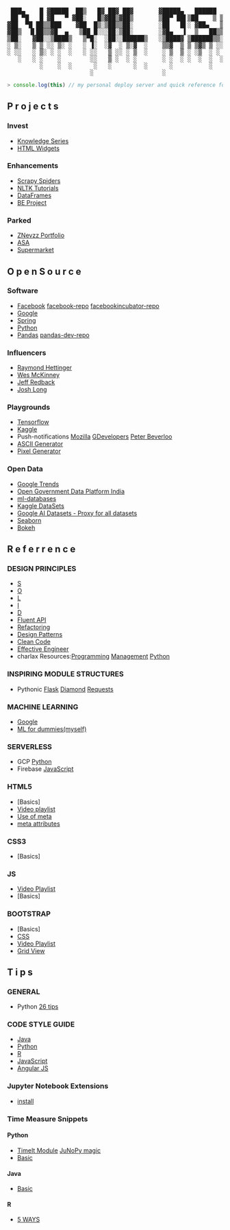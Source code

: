 <pre>

 ███▄    █ ▓█████  ██▒   █▓ ██▓ ██▓       ▓█████▄   ██████  ▒█████   █    ██ ▒███████▒ ▄▄▄      
 ██ ▀█   █ ▓█   ▀ ▓██░   █▒▓██▒▓██▒       ▒██▀ ██▌▒██    ▒ ▒██▒  ██▒ ██  ▓██▒▒ ▒ ▒ ▄▀░▒████▄    
▓██  ▀█ ██▒▒███    ▓██  █▒░▒██▒▒██░       ░██   █▌░ ▓██▄   ▒██░  ██▒▓██  ▒██░░ ▒ ▄▀▒░ ▒██  ▀█▄  
▓██▒  ▐▌██▒▒▓█  ▄   ▒██ █░░░██░▒██░       ░▓█▄   ▌  ▒   ██▒▒██   ██░▓▓█  ░██░  ▄▀▒   ░░██▄▄▄▄██ 
▒██░   ▓██░░▒████▒   ▒▀█░  ░██░░██████▒   ░▒████▓ ▒██████▒▒░ ████▓▒░▒▒█████▓ ▒███████▒ ▓█   ▓██▒
░ ▒░   ▒ ▒ ░░ ▒░ ░   ░ ▐░  ░▓  ░ ▒░▓  ░    ▒▒▓  ▒ ▒ ▒▓▒ ▒ ░░ ▒░▒░▒░ ░▒▓▒ ▒ ▒ ░▒▒ ▓░▒░▒ ▒▒   ▓▒█░
░ ░░   ░ ▒░ ░ ░  ░   ░ ░░   ▒ ░░ ░ ▒  ░    ░ ▒  ▒ ░ ░▒  ░ ░  ░ ▒ ▒░ ░░▒░ ░ ░ ░░▒ ▒ ░ ▒  ▒   ▒▒ ░
   ░   ░ ░    ░        ░░   ▒ ░  ░ ░       ░ ░  ░ ░  ░  ░  ░ ░ ░ ▒   ░░░ ░ ░ ░ ░ ░ ░ ░  ░   ▒   
         ░    ░  ░      ░   ░      ░  ░      ░          ░      ░ ░     ░       ░ ░          ░  ░
                       ░                   ░                                 ░                  	
</pre>

```javascript
> console.log(this) // my personal deploy server and quick reference for tricks, tips and more.
```



## P r o j e c t s

### Invest

- [Knowledge Series](https://znevzz.github.io/series/)
- [HTML Widgets](https://znevzz.github.io/widgets/chat/example-2.html)

### Enhancements

- [Scrapy Spiders](https://github.com/ZNClub-PA-ML-AI/Scrapy-Spiders)
- [NLTK Tutorials](https://github.com/ZNClub-PA-ML-AI/NLTK-tutorials)
- [DataFrames](https://github.com/ZNClub-PA-ML-AI/DataFrames)
- [BE Project](https://znevzz.github.io/stock/)

### Parked

- [ZNevzz Portfolio](https://znevzz.github.io/me/)
- [ASA](https://znevzz.github.io/asa/)
- [Supermarket](https://znevzz.github.io/churchway-demo/)



## O p e n    S o u r c e

### Software

- [Facebook](https://code.fb.com) [facebook-repo](https://github.com/facebook) [facebookincubator-repo](https://github.com/facebookincubator)
- [Google](https://opensource.google.com/projects/explore/featured)
- [Spring](https://spring.io/projects)
- [Python](https://www.python.org/) 
- [Pandas](http://pandas.pydata.org/) [pandas-dev-repo](https://github.com/pandas-dev)

### Influencers

- [Raymond Hettinger](https://docs.python-guide.org/)
- [Wes McKinney](https://github.com/wesm)
- [Jeff Redback](https://github.com/jreback)
- [Josh Long](https://joshlong.com/index.html)

### Playgrounds

- [Tensorflow](https://playground.tensorflow.org/)
- [Kaggle](https://www.kaggle.com/learn/overview)
- Push-notifications [Mozilla](https://serviceworke.rs/push-payload_demo.html) [GDevelopers](https://github.com/GoogleChrome/samples/tree/gh-pages/push-messaging-and-notifications) [Peter Beverloo](https://tests.peter.sh/notification-generator/)
- [ASCII Generator](http://patorjk.com/software/taag/)
- [Pixel Generator](https://color.hailpixel.com/)

### Open Data

- [Google Trends](https://googletrends.github.io/data/)
- [Open Government Data Platform India](https://data.gov.in/)
- [ml-databases](https://archive.ics.uci.edu/ml/machine-learning-databases/)
- [Kaggle DataSets](https://www.kaggle.com/datasets)
- [Google AI Datasets - Proxy for all datasets](https://ai.google/tools/datasets/)
- [Seaborn](https://github.com/mwaskom/seaborn-data)
- [Bokeh](https://github.com/bokeh/bokeh/blob/master/bokeh/util/sampledata.py#L56)

## R e f e r r e n c e

### DESIGN PRINCIPLES

- [S](https://stackify.com/solid-design-principles/)
- [O](https://stackify.com/solid-design-open-closed-principle/)
- [L](https://stackify.com/solid-design-liskov-substitution-principle/)
- [I](https://stackify.com/interface-segregation-principle/)
- [D](https://stackify.com/dependency-inversion-principle/)
- [Fluent API](https://dzone.com/articles/java-fluent-api-design)
- [Refactoring](https://refactoring.guru/refactoring/)
- [Design Patterns](https://refactoring.guru/design-patterns/)
- [Clean Code](https://gist.github.com/wojteklu/73c6914cc446146b8b533c0988cf8d29)
- [Effective Engineer](https://gist.github.com/rondy/af1dee1d28c02e9a225ae55da2674a6f)
- charlax Resources:[Programming](https://github.com/charlax/professional-programming) [Management](https://github.com/charlax/engineering-management) [Python](https://github.com/charlax/python-education)

### INSPIRING MODULE STRUCTURES

- Pythonic [Flask](https://github.com/mitsuhiko/flask) [Diamond](https://github.com/python-diamond/Diamond) [Requests](https://github.com/kennethreitz/requests)


### MACHINE LEARNING

- [Google](https://ai.google/education/)
- [ML for dummies(myself)](https://vas3k.com/blog/machine_learning/)

### SERVERLESS

- GCP [Python](https://github.com/GoogleCloudPlatform/python-docs-samples/tree/master/functions)
- Firebase [JavaScript](https://github.com/firebase/functions-samples)

### HTML5

- [Basics]
- [Video playlist](https://www.youtube.com/watch?v=qseNjA-73Fw&list=PL081AC329706B2953&index=2)
- [Use of meta](https://www.sitepoint.com/meta-tags-html-basics-best-practices/)
- [meta attributes](https://www.sitepoint.com/meta-tags-html-basics-best-practices/)

### CSS3

- [Basics]

### JS

- [Video Playlist](https://www.youtube.com/user/learncodeacademy/playlists)
- [Basics]

### BOOTSTRAP

- [Basics]
- [CSS](https://bootstrapdocs.com/v3.3.6/docs/css/)
- [Video Playlist](https://www.youtube.com/watch?v=GDwWmrpCa30&index=3&list=PL6n9fhu94yhXd4xnk-j5FGhHjUv1LsF0V)
- [Grid View](https://getbootstrap.com/docs/3.3/examples/grid/)

## T i p s

### GENERAL

- Python [26 tips](http://book.pythontips.com/en/latest/)

### CODE STYLE GUIDE

- [Java](https://google.github.io/styleguide/javaguide.html)
- [Python](https://github.com/google/styleguide/blob/gh-pages/pyguide.md)
- [R](https://google.github.io/styleguide/Rguide.xml)
- [JavaScript](https://google.github.io/styleguide/jsguide.html)
- [Angular JS](https://google.github.io/styleguide/angularjs-google-style.html)

### Jupyter Notebook Extensions

- [install](http://tljh.jupyter.org/en/latest/howto/admin/enable-extensions.html)

### Time Measure Snippets

#### Python

- [TimeIt Module](https://www.geeksforgeeks.org/timeit-python-examples/) [JuNoPy magic](https://www.dataquest.io/blog/jupyter-notebook-tips-tricks-shortcuts/#5ipythonmagiccommands)
- [Basic](https://pythonhow.com/measure-execution-time-python-code/)

#### Java

- [Basic](https://stackoverflow.com/questions/5204051/how-to-calculate-the-running-time-of-my-program/5204075)

#### R

- [5 WAYS](https://www.r-bloggers.com/5-ways-to-measure-running-time-of-r-code/)
